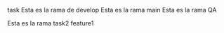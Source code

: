 task
Esta es la rama de develop
Esta es la rama main
Esta es la rama QA

Esta es la rama task2
feature1
